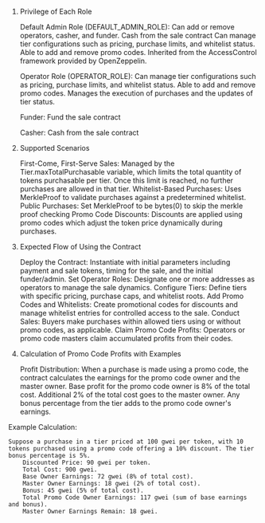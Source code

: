 1. Privilege of Each Role

    Default Admin Role (DEFAULT_ADMIN_ROLE):
        Can add or remove operators, casher, and funder.
        Cash from the sale contract
        Can manage tier configurations such as pricing, purchase limits, and whitelist status.
        Able to add and remove promo codes.
        Inherited from the AccessControl framework provided by OpenZeppelin.

    Operator Role (OPERATOR_ROLE):
        Can manage tier configurations such as pricing, purchase limits, and whitelist status.
        Able to add and remove promo codes.
        Manages the execution of purchases and the updates of tier status.

    Funder:
        Fund the sale contract
    
    Casher:
        Cash from the sale contract

2. Supported Scenarios

    First-Come, First-Serve Sales:
        Managed by the Tier.maxTotalPurchasable variable, which limits the total quantity of tokens purchasable per tier. Once this limit is reached, no further purchases are allowed in that tier.
    Whitelist-Based Purchases:
        Uses MerkleProof to validate purchases against a predetermined whitelist.
    Public Purchases:
        Set MerkleProof to be bytes(0) to skip the merkle proof checking
    Promo Code Discounts:
        Discounts are applied using promo codes which adjust the token price dynamically during purchases.

3. Expected Flow of Using the Contract

    Deploy the Contract:
        Instantiate with initial parameters including payment and sale tokens, timing for the sale, and the initial funder/admin.
    Set Operator Roles:
        Designate one or more addresses as operators to manage the sale dynamics.
    Configure Tiers:
        Define tiers with specific pricing, purchase caps, and whitelist roots.
    Add Promo Codes and Whitelists:
        Create promotional codes for discounts and manage whitelist entries for controlled access to the sale.
    Conduct Sales:
        Buyers make purchases within allowed tiers using or without promo codes, as applicable.
    Claim Promo Code Profits:
        Operators or promo code masters claim accumulated profits from their codes.

4. Calculation of Promo Code Profits with Examples

    Profit Distribution:
        When a purchase is made using a promo code, the contract calculates the earnings for the promo code owner and the master owner.
        Base profit for the promo code owner is 8% of the total cost.
        Additional 2% of the total cost goes to the master owner.
        Any bonus percentage from the tier adds to the promo code owner's earnings.

Example Calculation:

    Suppose a purchase in a tier priced at 100 gwei per token, with 10 tokens purchased using a promo code offering a 10% discount. The tier bonus percentage is 5%.
        Discounted Price: 90 gwei per token.
        Total Cost: 900 gwei.
        Base Owner Earnings: 72 gwei (8% of total cost).
        Master Owner Earnings: 18 gwei (2% of total cost).
        Bonus: 45 gwei (5% of total cost).
        Total Promo Code Owner Earnings: 117 gwei (sum of base earnings and bonus).
        Master Owner Earnings Remain: 18 gwei.